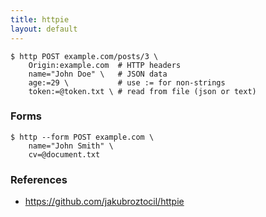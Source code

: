 ```yaml
---
title: httpie
layout: default
---
```


    $ http POST example.com/posts/3 \
        Origin:example.com  # HTTP headers
        name="John Doe" \   # JSON data
        age:=29 \           # use := for non-strings
        token:=@token.txt \ # read from file (json or text)

### Forms

    $ http --form POST example.com \
        name="John Smith" \
        cv=@document.txt

### References

 * https://github.com/jakubroztocil/httpie
